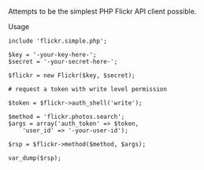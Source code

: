 Attempts to be the simplest PHP Flickr API client possible.

Usage

	include 'flickr.simple.php';
	
	$key = '-your-key-here-';
	$secret = '-your-secret-here-';

	$flickr = new Flickr($key, $secret);
	
	# request a token with write level permission
	
	$token = $flickr->auth_shell('write');

	$method = 'flickr.photos.search';
	$args = array('auth_token' => $token, 
		'user_id' => '-your-user-id');

	$rsp = $flickr->method($method, $args);

	var_dump($rsp);
